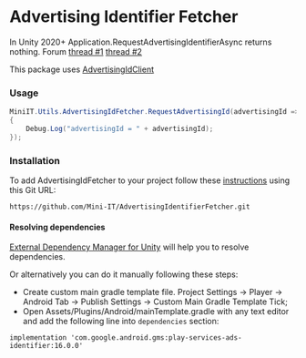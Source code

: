 # Advertising Identifier Fetcher

In Unity 2020+ Application.RequestAdvertisingIdentifierAsync returns nothing.
Forum [thread #1](https://forum.unity.com/threads/application-requestadvertisingidentifierasync-removed.972720/)
[thread #2](https://forum.unity.com/threads/application-requestadvertisingidentifierasync-and-unityads.1041748/)

This package uses [AdvertisingIdClient](https://developers.google.com/android/reference/com/google/android/gms/ads/identifier/AdvertisingIdClient)

### Usage
```csharp
MiniIT.Utils.AdvertisingIdFetcher.RequestAdvertisingId(advertisingId =>
{
	Debug.Log("advertisingId = " + advertisingId);
});
```

### Installation
To add AdvertisingIdFetcher to your project follow these [instructions](https://docs.unity3d.com/Manual/upm-ui-giturl.html) using this Git URL:
```
https://github.com/Mini-IT/AdvertisingIdentifierFetcher.git
```

#### Resolving dependencies
[External Dependency Manager for Unity](https://developers.google.com/unity/archive#external_dependency_manager_for_unity) will help you to resolve dependencies.

Or alternatively you can do it manually following these steps:
- Create custom main gradle template file. Project Settings -> Player -> Android Tab -> Publish Settings -> Custom Main Gradle Template Tick;
- Open Assets/Plugins/Android/mainTemplate.gradle with any text editor and add the following line into `dependencies` section:
```
implementation 'com.google.android.gms:play-services-ads-identifier:16.0.0'
```
